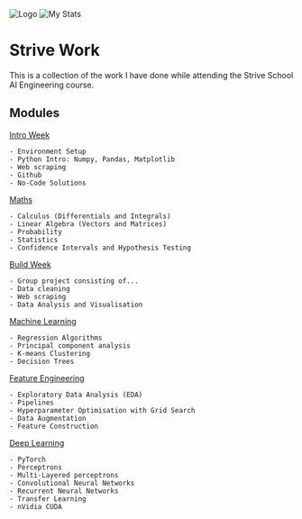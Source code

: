 
![Logo](https://images.typeform.com/images/b2bYUGSFJFL6/image/default)
![My Stats](https://github-readme-stats.vercel.app/api/?username=Tomjohnsonellis&count_private=true&theme=nightowl&showicons=true)

    
# Strive Work

This is a collection of the work I have done while attending the Strive School AI Engineering course.
## Modules

[Intro Week](https://github.com/Tomjohnsonellis/strive-work/tree/main/intro-week)

    - Environment Setup
    - Python Intro: Numpy, Pandas, Matplotlib 
    - Web scraping
    - Github
    - No-Code Solutions

[Maths](https://github.com/Tomjohnsonellis/strive-work/tree/main/math)

    - Calculus (Differentials and Integrals)
    - Linear Algebra (Vectors and Matrices)
    - Probability
    - Statistics
    - Confidence Intervals and Hypothesis Testing 

[Build Week](https://github.com/Tomjohnsonellis/Dystopian-Analysis)

    - Group project consisting of...
    - Data cleaning
    - Web scraping
    - Data Analysis and Visualisation

[Machine Learning](https://github.com/Tomjohnsonellis/strive-work/tree/main/machine-learning)

    - Regression Algorithms
    - Principal component analysis
    - K-means Clustering
    - Decision Trees
    
[Feature Engineering](https://github.com/Tomjohnsonellis/strive-work/tree/main/machine-learning)

    - Exploratory Data Analysis (EDA)
    - Pipelines
    - Hyperparameter Optimisation with Grid Search
    - Data Augmentation
    - Feature Construction
    
[Deep Learning](https://github.com/Tomjohnsonellis/strive-work/tree/main/deep-learning)

    - PyTorch
    - Perceptrons
    - Multi-Layered perceptrons
    - Convolutional Neural Networks
    - Recurrent Neural Networks
    - Transfer Learning
    - nVidia CUDA
